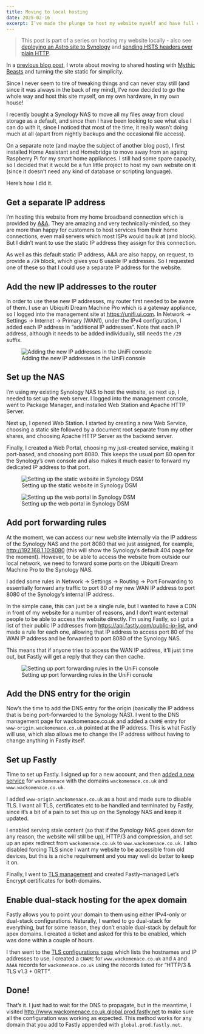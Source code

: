 ```yaml
---
title: Moving to local hosting
date: 2025-02-16
excerpt: I’ve made the plunge to host my website myself and have full control.
---
```


> This post is part of a series on hosting my website locally - also see [deploying an Astro site to Synology](/blog/24-deploying-an-astro-site-to-synology/) and [sending HSTS headers over plain HTTP](/blog/25-sending-hsts-headers-over-plain-http/).

In a [previous blog post](/blog/18-moving-away-from-cloudflare/), I wrote about moving to shared hosting with [Mythic Beasts](https://www.mythic-beasts.com) and turning the site static for simplicity.

Since I never seem to tire of tweaking things and can never stay still (and since it was always in the back of my mind), I’ve now decided to go the whole way and host this site myself, on my own hardware, in my own house!

I recently bought a Synology NAS to move all my files away from cloud storage as a default, and since then I have been looking to see what else I can do with it, since I noticed that most of the time, it really wasn’t doing much at all (apart from nightly backups and the occasional file access).

On a separate note (and maybe the subject of another blog post), I first installed Home Assistant and Homebridge to move away from an ageing Raspberry Pi for my smart home appliances. I still had some spare capacity, so I decided that it would be a fun little project to host my own website on it (since it doesn’t need any kind of database or scripting language).

Here’s how I did it.

## Get a separate IP address

I’m hosting this website from my home broadband connection which is provided by [A&A](https://www.aa.net.uk). They are amazing and very technically-minded, so they are more than happy for customers to host services from their home connections, even mail servers which most ISPs would baulk at (and block). But I didn’t want to use the static IP address they assign for this connection.

As well as this default static IP address, A&A are also happy, on request, to provide a `/29` block, which gives you 6 usable IP addresses. So I requested one of these so that I could use a separate IP address for the website.

## Add the new IP addresses to the router

In order to use these new IP addresses, my router first needed to be aware of them. I use an Ubiquiti Dream Machine Pro which is a gateway appliance, so I logged into the management site at <https://unifi.ui.com>. In Network &rarr; Settings &rarr; Internet &rarr; Primary (WAN1), under the IPv4 configuration, I added each IP address in “additional IP addresses”. Note that each IP address, although it needs to be added individually, still needs the `/29` suffix.

<figure>
  <picture>
    <source srcset="/images/blog/add-ip-address-to-router-dithered.webp" type="image/webp">
    <img src="/images/blog/add-ip-address-to-router-dithered.png" alt="Adding the new IP addresses in the UniFi console">
  </picture>
  <figcaption>Adding the new IP addresses in the UniFi console</figcaption>
</figure>

## Set up the NAS

I’m using my existing Synology NAS to host the website, so next up, I needed to set up the web server. I logged into the management console, went to Package Manager, and installed Web Station and Apache HTTP Server.

Next up, I opened Web Station. I started by creating a new Web Service, choosing a static site followed by a document root separate from my other shares, and choosing Apache HTTP Server as the backend server.

Finally, I created a Web Portal, choosing my just-created service, making it port-based, and choosing port 8080. This keeps the usual port 80 open for the Synology’s own console and also makes it much easier to forward my dedicated IP address to that port.

<figure>
  <picture>
    <source srcset="/images/blog/set-up-the-nas-dithered.webp" type="image/webp">
    <img src="/images/blog/set-up-the-nas-dithered.png" alt="Setting up the static website in Synology DSM">
  </picture>
  <figcaption>Setting up the static website in Synology DSM</figcaption>
</figure>

<figure>
  <picture>
    <source srcset="/images/blog/set-up-the-nas-2-dithered.webp" type="image/webp">
    <img src="/images/blog/set-up-the-nas-2-dithered.png" alt="Setting up the web portal in Synology DSM">
  </picture>
  <figcaption>Setting up the web portal in Synology DSM</figcaption>
</figure>

## Add port forwarding rules

At the moment, we can access our new website internally via the IP address of the Synology NAS and the port 8080 that we just assigned, for example, <http://192.168.1.10:8080> (this will show the Synology’s default 404 page for the moment). However, to be able to access the website from outside our local network, we need to forward some ports on the Ubiquiti Dream Machine Pro to the Synology NAS.

I added some rules in Network &rarr; Settings &rarr; Routing &rarr; Port Forwarding to essentially forward any traffic to port 80 of my new WAN IP address to port 8080 of the Synology’s internal IP address.

In the simple case, this can just be a single rule, but I wanted to have a CDN in front of my website for a number of reasons, and I don’t want external people to be able to access the website directly. I’m using Fastly, so I got a list of their public IP addresses from <https://api.fastly.com/public-ip-list>, and made a rule for each one, allowing that IP address to access port 80 of the WAN IP address and be forwarded to port 8080 of the Synology NAS.

This means that if anyone tries to access the WAN IP address, it’ll just time out, but Fastly will get a reply that they can then cache.

<figure>
  <picture>
    <source srcset="/images/blog/add-port-forwarding-rules-dithered.webp" type="image/webp">
    <img src="/images/blog/add-port-forwarding-rules-dithered.png" alt="Setting up port forwarding rules in the UniFi console">
  </picture>
  <figcaption>Setting up port forwarding rules in the UniFi console</figcaption>
</figure>

## Add the DNS entry for the origin

Now’s the time to add the DNS entry for the origin (basically the IP address that is being port-forwarded to the Synology NAS). I went to the DNS management page for wackomenace.co.uk and added a `CNAME` entry for `www-origin.wackomenace.co.uk` pointed at the IP address. This is what Fastly will use, which also allows me to change the IP address without having to change anything in Fastly itself.

## Set up Fastly

Time to set up Fastly. I signed up for a new account, and then [added a new service](https://manage.fastly.com/configure) for `wackomenace` with the domains `wackomenace.co.uk` and `www.wackomenace.co.uk`.

I added `www-origin.wackomenace.co.uk` as a host and made sure to disable TLS. I want all TLS, certificates etc to be handled and terminated by Fastly, since it’s a bit of a pain to set this up on the Synology NAS and keep it updated.

I enabled serving stale content (so that if the Synology NAS goes down for any reason, the website will still be up), HTTP/3 and compression, and set up an apex redirect from `wackomenace.co.uk` to `www.wackomenace.co.uk`. I also disabled forcing TLS since I want my website to be accessible from old devices, but this is a niche requirement and you may well do better to keep it on.

Finally, I went to [TLS management](https://manage.fastly.com/network/domains) and created Fastly-managed Let’s Encrypt certificates for both domains.

## Enable dual-stack hosting for the apex domain

Fastly allows you to point your domain to them using either IPv4-only or dual-stack configurations. Naturally, I wanted to go dual-stack for everything, but for some reason, they don’t enable dual-stack by default for apex domains. I created a ticket and asked for this to be enabled, which was done within a couple of hours.

I then went to the [TLS configurations page](https://manage.fastly.com/network/tls-configurations) which lists the hostnames and IP addresses to use. I created a `CNAME` for `www.wackomenace.co.uk` and `A` and `AAAA` records for `wackomenace.co.uk` using the records listed for “HTTP/3 & TLS v1.3 + 0RTT”.

## Done!

That’s it. I just had to wait for the DNS to propagate, but in the meantime, I visited <http://www.wackomenace.co.uk.global.prod.fastly.net> to make sure all the configuration was working as expected. This method works for any domain that you add to Fastly appended with `global.prod.fastly.net`.
